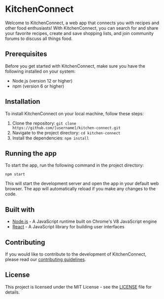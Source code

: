 # KitchenConnect

Welcome to KitchenConnect, a web app that connects you with recipes and other food enthusiasts! With KitchenConnect, you can search for and share your favorite recipes, create and save shopping lists, and join community forums to discuss all things food.

## Prerequisites

Before you get started with KitchenConnect, make sure you have the following installed on your system:

- Node.js (version 12 or higher)
- npm (version 6 or higher)

## Installation

To install KitchenConnect on your local machine, follow these steps:

1. Clone the repository: `git clone https://github.com/[username]/kitchen-connect.git`
2. Navigate to the project directory: `cd kitchen-connect`
3. Install the dependencies: `npm install`

## Running the app

To start the app, run the following command in the project directory:

`npm start`


This will start the development server and open the app in your default web browser. The app will automatically reload if you make any changes to the code.

## Built with

- [Node.js](https://nodejs.org/) - A JavaScript runtime built on Chrome's V8 JavaScript engine
- [React](https://reactjs.org/) - A JavaScript library for building user interfaces

## Contributing

If you would like to contribute to the development of KitchenConnect, please read our [contributing guidelines](CONTRIBUTING.md).

## License

This project is licensed under the MIT License - see the [LICENSE](LICENSE) file for details.

